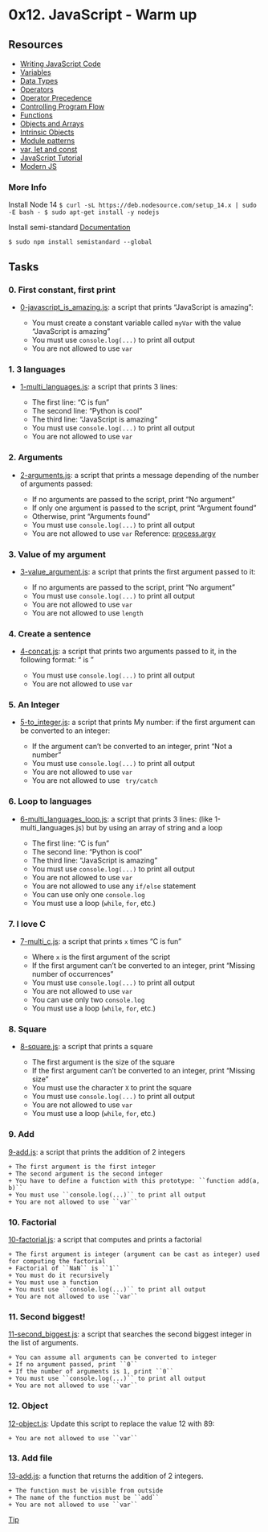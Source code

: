 # 0x12. JavaScript - Warm up

## Resources

+ [Writing JavaScript Code](https://developer.mozilla.org/en-US/docs/Learn/Getting_started_with_the_web/JavaScript_basics)
+ [Variables](https://developer.mozilla.org/en-US/docs/Learn/JavaScript/First_steps/Variables)
+ [Data Types](https://developer.mozilla.org/en-US/docs/Web/JavaScript/Data_structures)
+ [Operators](https://developer.mozilla.org/en-US/docs/Learn/Getting_started_with_the_web/JavaScript_basics)
+ [Operator Precedence](https://developer.mozilla.org/en-US/docs/Web/JavaScript/Reference/Operators/Operator_Precedence)
+ [Controlling Program Flow](https://developer.mozilla.org/en-US/docs/Web/JavaScript/Guide/Control_flow_and_error_handling)
+ [Functions](https://developer.mozilla.org/en-US/docs/Learn/JavaScript/Building_blocks/Functions)
+ [Objects and Arrays](https://developer.mozilla.org/en-US/docs/Learn/JavaScript/Objects)
+ [Intrinsic Objects](https://developer.mozilla.org/en-US/docs/Learn/JavaScript/Objects)
+ [Module patterns](https://darrenderidder.github.io/talks/ModulePatterns/#/)
+ [var, let and const](https://www.youtube.com/watch?v=sjyJBL5fkp8)
+ [JavaScript Tutorial](https://www.youtube.com/watch?v=vZBCTc9zHtI)
+ [Modern JS](https://github.com/mbeaudru/modern-js-cheatsheet)
### More Info
Install Node 14
``$ curl -sL https://deb.nodesource.com/setup_14.x | sudo -E bash -
$ sudo apt-get install -y nodejs``

Install semi-standard
[Documentation](https://github.com/standard/semistandard)

``$ sudo npm install semistandard --global``

## Tasks
### 0. First constant, first print
+ [0-javascript_is_amazing.js](): a script that prints “JavaScript is amazing”:

	+ You must create a constant variable called ``myVar`` with the value “JavaScript is amazing”
	+ You must use ``console.log(...)`` to print all output
	+ You are not allowed to use ``var``
### 1. 3 languages
+ [1-multi_languages.js](): a script that prints 3 lines:

	+ The first line: “C is fun”
	+ The second line: “Python is cool”
	+ The third line: “JavaScript is amazing”
	+ You must use ``console.log(...)`` to print all output
	+ You are not allowed to use ``var``
### 2. Arguments
+ [2-arguments.js](): a script that prints a message depending of the number of arguments passed:

	+ If no arguments are passed to the script, print “No argument”
	+ If only one argument is passed to the script, print “Argument found”
	+ Otherwise, print “Arguments found”
	+ You must use ``console.log(...)`` to print all output
	+ You are not allowed to use ``var``
Reference: [process.argv](https://nodejs.org/api/process.html#process_process_argv)
### 3. Value of my argument
+ [3-value_argument.js](): a script that prints the first argument passed to it:

	+ If no arguments are passed to the script, print “No argument”
	+ You must use ``console.log(...)`` to print all output
	+ You are not allowed to use ``var``
	+ You are not allowed to use ``length``
### 4. Create a sentence
+ [4-concat.js]():  a script that prints two arguments passed to it, in the following format: “ is ”

	+ You must use ``console.log(...)`` to print all output
	+ You are not allowed to use ``var``
### 5. An Integer
+ [5-to_integer.js](): a script that prints My number: <first argument converted in integer> if the first argument can be converted to an integer:

	+ If the argument can’t be converted to an integer, print “Not a number”
	+ You must use ``console.log(...)`` to print all output
	+ You are not allowed to use ``var``
	+ You are not allowed to use `` try/catch``
### 6. Loop to languages
+ [6-multi_languages_loop.js](): a script that prints 3 lines: (like 1-multi_languages.js) but by using an array of string and a loop

	+ The first line: “C is fun”
	+ The second line: “Python is cool”
	+ The third line: “JavaScript is amazing”
	+ You must use ``console.log(...)`` to print all output
	+ You are not allowed to use ``var``
	+ You are not allowed to use any ``if/else`` statement
	+ You can use only one ``console.log``
	+ You must use a loop (``while``, ``for``, etc.)
### 7. I love C
+ [7-multi_c.js](): a script that prints ``x`` times “C is fun”

	+ Where ``x`` is the first argument of the script
	+ If the first argument can’t be converted to an integer, print “Missing number of occurrences”
	+ You must use ``console.log(...)`` to print all output
	+ You are not allowed to use ``var``
	+ You can use only two ``console.log``
	+ You must use a loop (``while``, ``for``, etc.)
### 8. Square
+ [8-square.js](): a script that prints a square

	+ The first argument is the size of the square
	+ If the first argument can’t be converted to an integer, print “Missing size”
	+ You must use the character ``X`` to print the square
	+ You must use ``console.log(...)`` to print all output
	+ You are not allowed to use ``var``
	+ You must use a loop (``while``, ``for``, etc.)
### 9. Add
[9-add.js](): a script that prints the addition of 2 integers

	+ The first argument is the first integer
	+ The second argument is the second integer
	+ You have to define a function with this prototype: ``function add(a, b)``
	+ You must use ``console.log(...)`` to print all output
	+ You are not allowed to use ``var``
### 10. Factorial
[10-factorial.js](): a script that computes and prints a factorial

	+ The first argument is integer (argument can be cast as integer) used for computing the factorial
	+ Factorial of ``NaN`` is ``1``
	+ You must do it recursively
	+ You must use a function
	+ You must use ``console.log(...)`` to print all output
	+ You are not allowed to use ``var``
### 11. Second biggest!
[11-second_biggest.js](): a script that searches the second biggest integer in the list of arguments.

	+ You can assume all arguments can be converted to integer
	+ If no argument passed, print ``0``
	+ If the number of arguments is 1, print ``0``
	+ You must use ``console.log(...)`` to print all output
	+ You are not allowed to use ``var``
### 12. Object
[12-object.js](): Update this script to replace the value 12 with 89:

	+ You are not allowed to use ``var``
### 13. Add file
[13-add.js](): a function that returns the addition of 2 integers.

	+ The function must be visible from outside	
	+ The name of the function must be ``add``
	+ You are not allowed to use ``var``
[Tip](https://51elliot.blogspot.com/2012/01/simple-intro-to-nodejs-module-scope.html)
